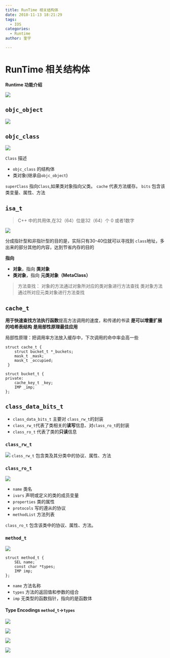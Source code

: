 ```yaml
---
title: RunTime 相关结构体
date: 2018-11-13 18:21:29
tags:
  - IOS
categories:
  - Runtime
author: 奎宇

---
```


# RunTime 相关结构体

**Runtime 功能介绍**

![](https://kuiyu-1258489344.cos.ap-chengdu.myqcloud.com/RunTime-%E7%9B%B8%E5%85%B3%E7%BB%93%E6%9E%84%E4%BD%93/runtime_map.png)


## `objc_object`
![](https://kuiyu-1258489344.cos.ap-chengdu.myqcloud.com/RunTime-%E7%9B%B8%E5%85%B3%E7%BB%93%E6%9E%84%E4%BD%93/objc_object_map.png)

## `objc_class`

![](https://kuiyu-1258489344.cos.ap-chengdu.myqcloud.com/RunTime-%E7%9B%B8%E5%85%B3%E7%BB%93%E6%9E%84%E4%BD%93/objc_class_map.png)

`Class` 描述
- `objc_class` 的结构体
- 类对象(继承自`objc_object`)

`superClass` 指向`Class`,如果类对象指向父类。
`cache` 代表方法缓存。
`bits` 包含该类变量、属性、方法

## `isa_t`

> C++ 中的共用体,在32（64）位是32（64）个 0 或者1数字

![](https://kuiyu-1258489344.cos.ap-chengdu.myqcloud.com/RunTime-%E7%9B%B8%E5%85%B3%E7%BB%93%E6%9E%84%E4%BD%93/isa_ma.png)

分成指针型和非指针型的目的是，实际只有30-40位就可以寻找到 `class`地址，多出来的部分其他的内容，达到节省内存的目的

**指向**

- **对象**，指向 **类对象**
- **类对象**，指向 **元类对象（MetaClass）**

> 方法查找： 
> 对象的方法通过对象所对应的类对象进行方法查找
> 类对象方法通过所对应元类对象进行方法查找

## `cache_t`
**用于快速查找方法执行函数**提高方法调用的速度，和传递的书读
**是可以增量扩展的哈希表结构**
**是局部性原理最佳应用**

局部性原理：把调用率方法放入缓存中，下次调用的命中率会高一些

```
struct cache_t {
    struct bucket_t *_buckets;
    mask_t _mask;
    mask_t _occupied;
 }
```

```
struct bucket_t {
private:
    cache_key_t _key;
    IMP _imp;
};
```

## `class_data_bits_t`

- `class_data_bits_t` 主要对 `class_rw_t`的封装
- `class_rw_t`代表了类相关的**读写**信息、对`class_ro_t`的封装
- `class_ro_t` 代表了类的**只读**信息
### `class_rw_t`
![](https://kuiyu-1258489344.cos.ap-chengdu.myqcloud.com/RunTime-%E7%9B%B8%E5%85%B3%E7%BB%93%E6%9E%84%E4%BD%93/class_rw_t.png)
`class_rw_t` 包含类及其分类中的协议、属性、方法

### `class_ro_t`
![](https://kuiyu-1258489344.cos.ap-chengdu.myqcloud.com/RunTime-%E7%9B%B8%E5%85%B3%E7%BB%93%E6%9E%84%E4%BD%93/class_ro_t.png)

- `name` 类名
- `ivars` 声明或定义的类的成员变量
- `properties` 类的属性
- `protocols` 写的遵从的协议
- `methodList` 方法列表

`class_ro_t` 包含该类中的协议、属性、方法。

### `method_t`
![](https://kuiyu-1258489344.cos.ap-chengdu.myqcloud.com/RunTime-%E7%9B%B8%E5%85%B3%E7%BB%93%E6%9E%84%E4%BD%93/method_t.png)
```
struct method_t {
    SEL name;
    const char *types;
    IMP imp;
};
```

- `name` 方法名称
- `types` 方法的返回值和参数的组合
- `imp` 无类型的函数指针，指向的是函数体

#### Type Encodings `method_t`->`types` 
![](https://kuiyu-1258489344.cos.ap-chengdu.myqcloud.com/RunTime-%E7%9B%B8%E5%85%B3%E7%BB%93%E6%9E%84%E4%BD%93/type%20Encodings.png)

![](https://kuiyu-1258489344.cos.ap-chengdu.myqcloud.com/RunTime-%E7%9B%B8%E5%85%B3%E7%BB%93%E6%9E%84%E4%BD%93/testmethod.png)

![](/RunTime-相关结构体/20190113085645545.png)

![](/RunTime-相关结构体/20190113085628224.png)


